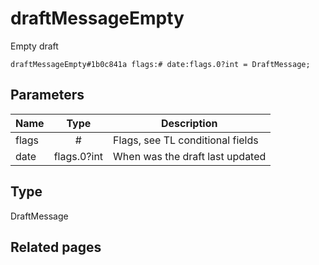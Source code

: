 # draftMessageEmpty
Empty draft

```
draftMessageEmpty#1b0c841a flags:# date:flags.0?int = DraftMessage;
```

## Parameters
| Name | Type | Description |
| ---- | :----: | ----------- |
| flags | # | Flags, see TL conditional fields |
| date | flags.0?int | When was the draft last updated |


## Type
DraftMessage

## Related pages
